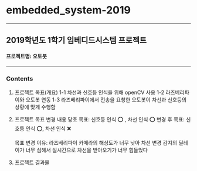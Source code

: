 # embedded_system-2019
--- 
## 2019학년도 1학기 임베디드시스템 프로젝트
#### 프로젝트명: 오토봇
---
### Contents
1. 프로젝트 목표(개요)
        1-1 차선과 신호등 인식을 위해 openCV 사용
        1-2 라즈베리파이와 오토봇 연동
        1-3 라즈베리파이에서 전송을 요청한 오토봇이 차선과 신호등의 상황에 맞게 수행함 
        
        
2. 프로젝트 목표 변경 내용
    당초 목표: 신호등 인식 ⭕️ , 차선 인식 ⭕️
    변경 후 목표: 신호등 인식 ⭕️, 차선 인식 ❌
    
    목표 변경 이유: 라즈베리파이 카메라의 해상도가 너무 낮아 차선 변경 감지의 딜레이가 너무 심해서 실시간으로 차선을 받아오기가 너무 힘들었다
    
    
3. 프로젝트 결과물

    
